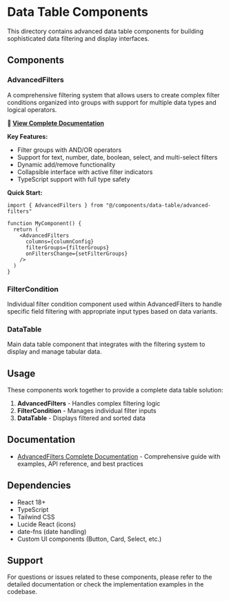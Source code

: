 # Data Table Components

This directory contains advanced data table components for building sophisticated data filtering and display interfaces.

## Components

### AdvancedFilters
A comprehensive filtering system that allows users to create complex filter conditions organized into groups with support for multiple data types and logical operators.

**📖 [View Complete Documentation](components/data-table/ADVANCED_FILTERS_DOCUMENTATION.md)**

**Key Features:**
- Filter groups with AND/OR operators
- Support for text, number, date, boolean, select, and multi-select filters
- Dynamic add/remove functionality
- Collapsible interface with active filter indicators
- TypeScript support with full type safety

**Quick Start:**
```tsx
import { AdvancedFilters } from "@/components/data-table/advanced-filters"

function MyComponent() {
  return (
    <AdvancedFilters
      columns={columnConfig}
      filterGroups={filterGroups}
      onFiltersChange={setFilterGroups}
    />
  )
}
```

### FilterCondition
Individual filter condition component used within AdvancedFilters to handle specific field filtering with appropriate input types based on data variants.

### DataTable
Main data table component that integrates with the filtering system to display and manage tabular data.

## Usage

These components work together to provide a complete data table solution:

1. **AdvancedFilters** - Handles complex filtering logic
2. **FilterCondition** - Manages individual filter inputs
3. **DataTable** - Displays filtered and sorted data

## Documentation

- [AdvancedFilters Complete Documentation](components/data-table/ADVANCED_FILTERS_DOCUMENTATION.md) - Comprehensive guide with examples, API reference, and best practices

## Dependencies

- React 18+
- TypeScript
- Tailwind CSS
- Lucide React (icons)
- date-fns (date handling)
- Custom UI components (Button, Card, Select, etc.)

## Support

For questions or issues related to these components, please refer to the detailed documentation or check the implementation examples in the codebase.